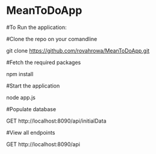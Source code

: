 # MeanToDoApp
#To Run the application:

#Clone the repo on your comandline 

git clone https://github.com/rovahrowa/MeanToDoApp.git

#Fetch the required packages

npm install

#Start the application

node app.js

#Populate database

GET http://localhost:8090/api/initialData

#View all endpoints

GET http://localhost:8090/api
